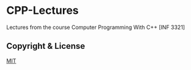 # CPP-Lectures
Lectures from the course Computer Programming With C++ [INF 3321]

## Copyright & License
[MIT](https://github.com/paraskevasleivadaros/CPP-Lectures/blob/master/LICENSE)
